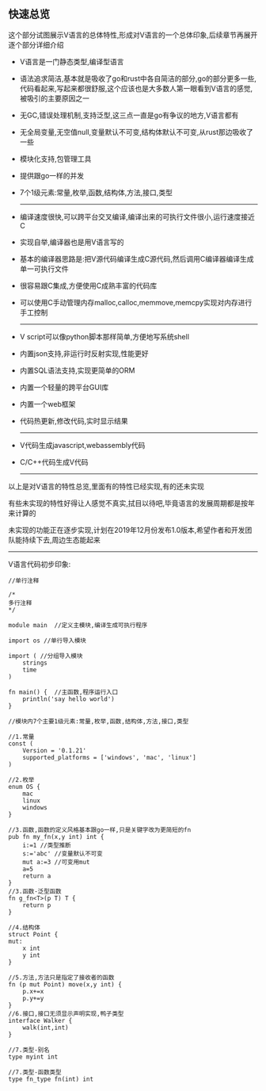 ## 快速总览

这个部分试图展示V语言的总体特性,形成对V语言的一个总体印象,后续章节再展开逐个部分详细介绍

- V语言是一门静态类型,编译型语言

- 语法追求简洁,基本就是吸收了go和rust中各自简洁的部分,go的部分更多一些,代码看起来,写起来都很舒服,这个应该也是大多数人第一眼看到V语言的感觉,被吸引的主要原因之一

- 无GC,错误处理机制,支持泛型,这三点一直是go有争议的地方,V语言都有

- 无全局变量,无空值null,变量默认不可变,结构体默认不可变,从rust那边吸收了一些

- 模块化支持,包管理工具

- 提供跟go一样的并发

- 7个1级元素:常量,枚举,函数,结构体,方法,接口,类型

  ------

  

- 编译速度很快,可以跨平台交叉编译,编译出来的可执行文件很小,运行速度接近C

- 实现自举,编译器也是用V语言写的

- 基本的编译器思路是:把V源代码编译生成C源代码,然后调用C编译器编译生成单一可执行文件

- 很容易跟C集成,方便使用C成熟丰富的代码库

- 可以使用C手动管理内存malloc,calloc,memmove,memcpy实现对内存进行手工控制

  ------

  

- V script可以像python脚本那样简单,方便地写系统shell

- 内置json支持,非运行时反射实现,性能更好

- 内置SQL语法支持,实现更简单的ORM

- 内置一个轻量的跨平台GUI库

- 内置一个web框架

- 代码热更新,修改代码,实时显示结果

  ------

  

- V代码生成javascript,webassembly代码

- C/C++代码生成V代码

  ------

  

以上是对V语言的特性总览,里面有的特性已经实现,有的还未实现

有些未实现的特性好得让人感觉不真实,拭目以待吧,毕竟语言的发展周期都是按年来计算的

未实现的功能正在逐步实现,计划在2019年12月份发布1.0版本,希望作者和开发团队能持续下去,周边生态能起来

------

V语言代码初步印象:

```
//单行注释

/*
多行注释
*/

module main  //定义主模块,编译生成可执行程序

import os //单行导入模块

import ( //分组导入模块
    strings
    time
)

fn main() {  //主函数,程序运行入口
    println('say hello world')
}

//模块内7个主要1级元素:常量,枚举,函数,结构体,方法,接口,类型

//1.常量
const (
	Version = '0.1.21'
	supported_platforms = ['windows', 'mac', 'linux']
)

//2.枚举
enum OS {
	mac
	linux
	windows
}

//3.函数,函数的定义风格基本跟go一样,只是关键字改为更简短的fn
pub fn my_fn(x,y int) int {
    i:=1 //类型推断
    s:='abc' //变量默认不可变
    mut a:=3 //可变用mut
    a=5
    return a
}
//3.函数-泛型函数
fn g_fn<T>(p T) T {
    return p
}

//4.结构体
struct Point {
mut:
	x int
	y int
}

//5.方法,方法只是指定了接收者的函数
fn (p mut Point) move(x,y int) {
    p.x+=x
    p.y+=y
}
//6.接口,接口无须显示声明实现,鸭子类型
interface Walker {
    walk(int,int)
}

//7.类型-别名
type myint int

//7.类型-函数类型
type fn_type fn(int) int


```

